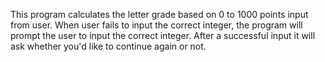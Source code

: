 This program calculates the letter grade based on 0 to 1000 points input from user. When user fails to input the correct integer, the program will prompt the user to input the correct integer. After a successful input it will ask whether you'd like to continue again or not.
